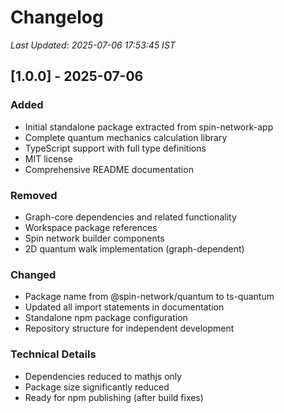 # Changelog
*Last Updated: 2025-07-06 17:53:45 IST*

## [1.0.0] - 2025-07-06

### Added
- Initial standalone package extracted from spin-network-app
- Complete quantum mechanics calculation library
- TypeScript support with full type definitions
- MIT license
- Comprehensive README documentation

### Removed  
- Graph-core dependencies and related functionality
- Workspace package references
- Spin network builder components
- 2D quantum walk implementation (graph-dependent)

### Changed
- Package name from @spin-network/quantum to ts-quantum
- Updated all import statements in documentation
- Standalone npm package configuration
- Repository structure for independent development

### Technical Details
- Dependencies reduced to mathjs only
- Package size significantly reduced
- Ready for npm publishing (after build fixes)
